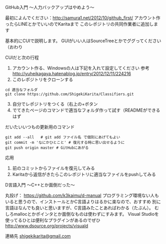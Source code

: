 
GitHub入門
〜人力バックアップはやめよう〜


最初によんでください：http://samura1.net/2012/10/github_first/
アカウント作ったらLINEとかでいいのでKaritaまで
このレポジトリの共同作業者に追加します

基本的にCUIで説明します。
GUIがいい人はSourceTreeとかでググってください（おわり


CUIだと次の行程

1. アカウント作る、Windowsの人は下記を入れて設定してください
参考 http://yuheikagaya.hatenablog.jp/entry/2012/12/11/224216
2. このレポジトリをクローンする
```
cd 適当なフォルダ
git clone https://github.com/ShigekiKarita/Classifiers.git
```

3. 自分でレポジトリをつくる（右上の+ボタン
5. でてきたページのコマンドで適当なフォルダ作って試す（READMEができるはず


だいたいいつもの更新用のコマンド
```
git add --all   # git add ファイル名 で個別にあげてもよい
git commit -m 'なにかひとこと' # 復元する時に思い出せるように
git push origin master # GitHubにあがる
```

応用
1. 前のコミットからファイルを復元してみる
2. Karitaから返信がきたらこのレポジトリに適当なファイルをpushしてみる



D言語入門
〜C++とか面倒だった〜

丸投げ： https://github.com/k3kaimu/d-manual
プログラミング環境ない人もいると思うので、インストールとかC言語よりはるかに楽なので、おすすめ
別に言語はなんでも良いと思いますが、C言語みたことあればわかる（たぶん）。
むしろmallocとかポインタとか面倒なものは使わずにすみます。
Visual Studioを使ってるひとは便利なプラグインがあるのでぜひ http://www.dsource.org/projects/visuald



連絡先
shigekikarita@gmail.com
